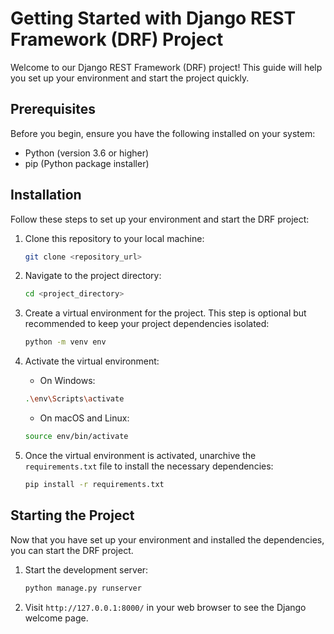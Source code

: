 # Getting Started with Django REST Framework (DRF) Project

Welcome to our Django REST Framework (DRF) project! This guide will help you set up your environment and start the project quickly.

## Prerequisites

Before you begin, ensure you have the following installed on your system:

- Python (version 3.6 or higher)
- pip (Python package installer)

## Installation

Follow these steps to set up your environment and start the DRF project:

1. Clone this repository to your local machine:

   ```bash
   git clone <repository_url>
   ```

2. Navigate to the project directory:

   ```bash
   cd <project_directory>
   ```

3. Create a virtual environment for the project. This step is optional but recommended to keep your project dependencies isolated:

   ```bash
   python -m venv env
   ```

4. Activate the virtual environment:

   - On Windows:

   ```bash
   .\env\Scripts\activate
   ```

   - On macOS and Linux:

   ```bash
   source env/bin/activate
   ```

5. Once the virtual environment is activated, unarchive the `requirements.txt` file to install the necessary dependencies:

   ```bash
   pip install -r requirements.txt
   ```

## Starting the Project

Now that you have set up your environment and installed the dependencies, you can start the DRF project.

1. Start the development server:

   ```bash
   python manage.py runserver
   ```

2. Visit `http://127.0.0.1:8000/` in your web browser to see the Django welcome page.
